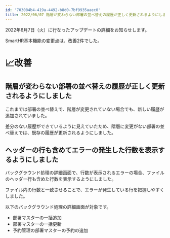 ```yaml
---
id: '703084b4-419a-4492-b8d0-7bf9935aaec0'
title: 2022/06/07 階層が変わらない部署の並べ替えの履歴が正しく更新されるようにしました 他1件
---
```

2022年6月7日（火）に行なったアップデートの詳細をお知らせします。

SmartHR基本機能の変更点は、改善2件でした。

# 📈改善

## 階層が変わらない部署の並べ替えの履歴が正しく更新されるようにしました

これまでは部署の並べ替えで、階層が変更されていない場合でも、新しい履歴が追加されていました。

差分のない履歴ができているように見えていたため、階層に変更がない部署の並べ替えでは、既存の履歴が更新されるようにしました。

## ヘッダーの行も含めてエラーの発生した行数を表示するようにしました

バックグラウンド処理の詳細画面で、行数が表示されるエラーの場合、ファイルのヘッダー行も含めた行数を表示するようにしました。

ファイル内の行数と一致させることで、エラーが発生している行を把握しやすくしました。

以下のバックグラウンド処理の詳細画面が対象です。

- 部署マスターの一括追加
- 部署マスターの一括更新
- 予約管理の部署マスターの予約の追加
